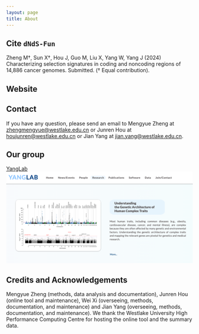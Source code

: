 ```yaml
---
layout: page
title: About
---
```


Cite `dNdS-Fun`
-------------------
Zheng M†, Sun X†, Hou J, Guo M, Liu X, Yang W, Yang J (2024) Characterizing selection signatures in coding and noncoding regions of 14,886 cancer genomes. Submitted. († Equal contribution).


Website
-------------------


Contact
-------------------
If you have any question, please send an email to Mengyue Zheng at [zhengmengyue@westlake.edu.cn](zhengmengyue@westlake.edu.cn) or Junren Hou at [houjunren@westlake.edu.cn](houjunren@westlake.edu.cn) or Jian Yang at [jian.yang@westlake.edu.cn](jian.yang@westlake.edu.cn).



Our group
-------------------
[YangLab](https://yanglab.westlake.edu.cn/)
![Example_Pie](YangLab.png)


Credits and Acknowledgements
-------------------
Mengyue Zheng (methods, data analysis and documentation), Junren Hou (online tool and maintenance), Wei Xi (overseeing, methods, documentation, and maintenance) and Jian Yang (overseeing, methods, documentation, and maintenance). We thank the Westlake University High Performance Computing Centre for hosting the online tool and the summary data.

